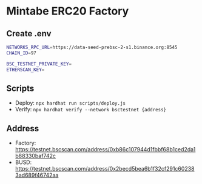 # Mintabe ERC20 Factory

## Create .env

```bash
NETWORKS_RPC_URL=https://data-seed-prebsc-2-s1.binance.org:8545
CHAIN_ID=97

BSC_TESTNET_PRIVATE_KEY=
ETHERSCAN_KEY=

```

## Scripts

- Deploy: `npx hardhat run scripts/deploy.js`
- Verify: `npx hardhat verify --network bsctestnet {address}`

## Address
- Factory: https://testnet.bscscan.com/address/0xb86c107944d1fbbf68b1ced2da1b88330baf742c
- BUSD: https://testnet.bscscan.com/address/0x2becd5bea6b1f32cf291c602383ad689f46742aa
